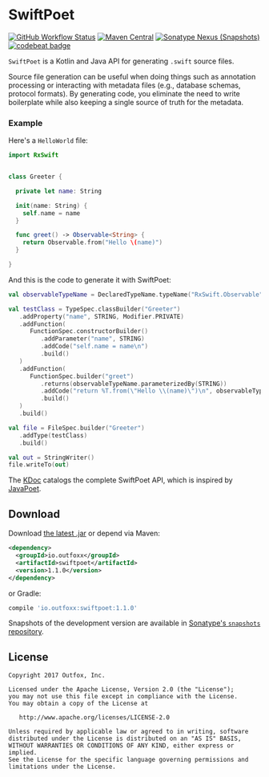 
SwiftPoet
==========

[![GitHub Workflow Status](https://img.shields.io/github/workflow/status/outfoxx/swiftpoet/Publish)][action]
[![Maven Central](https://img.shields.io/maven-central/v/io.outfoxx/swiftpoet.svg)][dl]
[![Sonatype Nexus (Snapshots)](https://img.shields.io/nexus/s/https/oss.sonatype.org/io.outfoxx/swiftpoet.svg)][snap]
[![codebeat badge](https://codebeat.co/badges/b6f3870d-84b8-4149-9fbd-b328bfb0302b)](https://codebeat.co/projects/github-com-outfoxx-swiftpoet-develop)

`SwiftPoet` is a Kotlin and Java API for generating `.swift` source files.

Source file generation can be useful when doing things such as annotation processing or interacting
with metadata files (e.g., database schemas, protocol formats). By generating code, you eliminate
the need to write boilerplate while also keeping a single source of truth for the metadata.


### Example

Here's a `HelloWorld` file:

```swift
import RxSwift


class Greeter {

  private let name: String

  init(name: String) {
    self.name = name
  }

  func greet() -> Observable<String> {
    return Observable.from("Hello \(name)")
  }

}
```

And this is the code to generate it with SwiftPoet:

```kotlin
val observableTypeName = DeclaredTypeName.typeName("RxSwift.Observable")

val testClass = TypeSpec.classBuilder("Greeter")
   .addProperty("name", STRING, Modifier.PRIVATE)
   .addFunction(
      FunctionSpec.constructorBuilder()
         .addParameter("name", STRING)
         .addCode("self.name = name\n")
         .build()
   )
   .addFunction(
      FunctionSpec.builder("greet")
         .returns(observableTypeName.parameterizedBy(STRING))
         .addCode("return %T.from(\"Hello \\(name)\")\n", observableTypeName)
         .build()
   )
   .build()

val file = FileSpec.builder("Greeter")
   .addType(testClass)
   .build()

val out = StringWriter()
file.writeTo(out)
```

The [KDoc][kdoc] catalogs the complete SwiftPoet API, which is inspired by [JavaPoet][javapoet].


Download
--------

Download [the latest .jar][dl] or depend via Maven:

```xml
<dependency>
  <groupId>io.outfoxx</groupId>
  <artifactId>swiftpoet</artifactId>
  <version>1.1.0</version>
</dependency>
```

or Gradle:

```groovy
compile 'io.outfoxx:swiftpoet:1.1.0'
```

Snapshots of the development version are available in [Sonatype's `snapshots` repository][snap].


License
-------

    Copyright 2017 Outfox, Inc.

    Licensed under the Apache License, Version 2.0 (the "License");
    you may not use this file except in compliance with the License.
    You may obtain a copy of the License at

       http://www.apache.org/licenses/LICENSE-2.0

    Unless required by applicable law or agreed to in writing, software
    distributed under the License is distributed on an "AS IS" BASIS,
    WITHOUT WARRANTIES OR CONDITIONS OF ANY KIND, either express or implied.
    See the License for the specific language governing permissions and
    limitations under the License.


 [action]: https://github.com/outfoxx/swiftpoet/actions?query=branch%3Adevelop
 [dl]: https://search.maven.org/remote_content?g=io.outfoxx&a=swiftpoet&v=LATEST
 [snap]: https://oss.sonatype.org/content/repositories/snapshots/io/outfoxx/swiftpoet/
 [kdoc]: https://outfoxx.github.io/swiftpoet/1.1.0/swiftpoet/io.outfoxx.swiftpoet/
 [javapoet]: https://github.com/square/javapoet/
